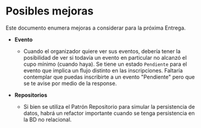 # Posibles mejoras 

Este documento enumera mejoras a considerar para la próxima Entrega.

- **Evento**
    - Cuando el organizador quiere ver sus eventos, debería tener la posibilidad de ver si todavía un evento en particular no alcanzó el cupo mínimo (cuando haya). Se tiene un estado `Pendiente` para el evento que implica un flujo distinto en las inscripciones. Faltaría contemplar que puedas inscribirte a un evento "Pendiente" pero que se te avise por medio de la response.

- **Repositorios**
  - Si bien se utiliza el Patrón Repositorio para simular la persistencia de datos, habrá un refactor importante cuando se tenga persistencia en la BD no relacional. 
